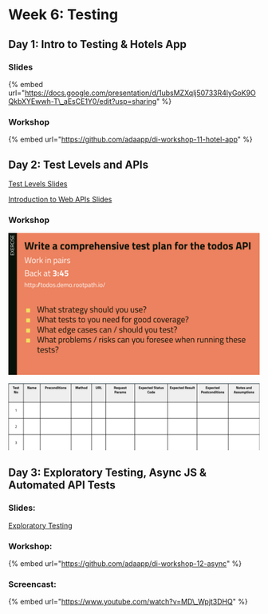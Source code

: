 # Week 6: Testing

## Day 1: Intro to Testing & Hotels App

### Slides

{% embed url="https://docs.google.com/presentation/d/1ubsMZXqlj50733R4lyGoK9OQkbXYEwwh-T\_aEsCE1Y0/edit?usp=sharing" %}

### Workshop

{% embed url="https://github.com/adaapp/di-workshop-11-hotel-app" %}

## Day 2: Test Levels and APIs

[Test Levels Slides](https://docs.google.com/presentation/d/1TiUW0qy6hPvfrTGDYDjm8LE44ir7GamifqxjbaU1SgE/edit?usp=sharing)

[Introduction to Web APIs Slides](https://docs.google.com/presentation/d/10zFGq66KeFtLtLiZnf_niflAwLewhuZ9BkpKOJjuYyg/edit?usp=sharing)

### Workshop

![](../.gitbook/assets/screenshot-2018-11-06-at-14.00.38.png)

![](../.gitbook/assets/screenshot-2018-11-06-at-14.00.48.png)

## Day 3: Exploratory Testing, Async JS & Automated API Tests

### Slides:

[Exploratory Testing](https://docs.google.com/presentation/d/1PDXXKnIPgfVRaUholYxoTRs5Md46KJrkjD3PO9-9JdA/edit?usp=sharing)

### Workshop:

{% embed url="https://github.com/adaapp/di-workshop-12-async" %}

### Screencast:

{% embed url="https://www.youtube.com/watch?v=MD\_Wpjt3DHQ" %}


